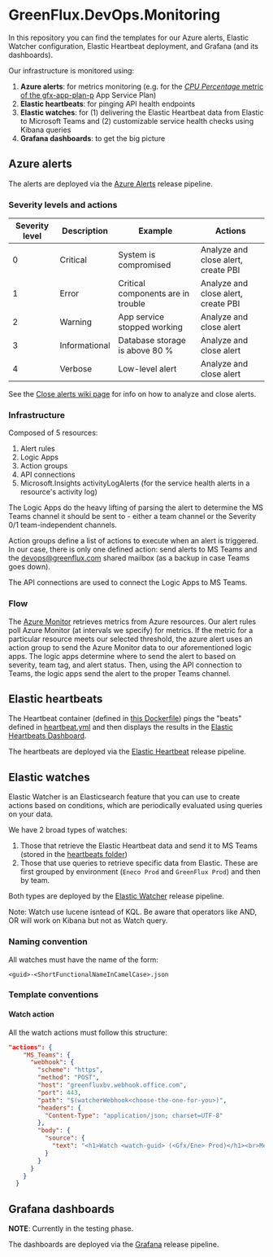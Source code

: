 # GreenFlux.DevOps.Monitoring

In this repository you can find the templates for our Azure alerts, Elastic Watcher configuration, Elastic Heartbeat deployment, and Grafana (and its dashboards).

Our infrastructure is monitored using:

1. **Azure alerts**: for metrics monitoring (e.g. for the [_CPU Percentage_ metric of the gfx-app-plan-p](https://portal.azure.com/#@greenflux.com/blade/Microsoft_Azure_MonitoringMetrics/Metrics.ReactView/Referer/MetricsExplorer/ResourceId/%2Fsubscriptions%2F58d729f3-33af-4981-84ca-93e537fbdfbc%2FresourceGroups%2Fgfx-app-p%2Fproviders%2FMicrosoft.Web%2Fserverfarms%2Fgfx-app-plan-p/TimeContext/%7B%22relative%22%3A%7B%22duration%22%3A86400000%7D%2C%22showUTCTime%22%3Afalse%2C%22grain%22%3A1%7D/ChartDefinition/%7B%22v2charts%22%3A%5B%7B%22metrics%22%3A%5B%7B%22resourceMetadata%22%3A%7B%22id%22%3A%22%2Fsubscriptions%2F58d729f3-33af-4981-84ca-93e537fbdfbc%2FresourceGroups%2Fgfx-app-p%2Fproviders%2FMicrosoft.Web%2Fserverfarms%2Fgfx-app-plan-p%22%7D%2C%22name%22%3A%22CpuPercentage%22%2C%22aggregationType%22%3A4%2C%22namespace%22%3A%22microsoft.web%2Fserverfarms%22%2C%22metricVisualization%22%3A%7B%22displayName%22%3A%22CPU%20Percentage%22%7D%7D%5D%2C%22title%22%3A%22Avg%20CPU%20Percentage%20for%20gfx-app-plan-p%22%2C%22titleKind%22%3A1%2C%22visualization%22%3A%7B%22chartType%22%3A2%2C%22legendVisualization%22%3A%7B%22isVisible%22%3Atrue%2C%22position%22%3A2%2C%22hideSubtitle%22%3Afalse%7D%2C%22axisVisualization%22%3A%7B%22x%22%3A%7B%22isVisible%22%3Atrue%2C%22axisType%22%3A2%7D%2C%22y%22%3A%7B%22isVisible%22%3Atrue%2C%22axisType%22%3A1%7D%7D%7D%7D%5D%7D) App Service Plan)
2. **Elastic heartbeats**: for pinging API health endpoints
3. **Elastic watches**: for (1) delivering the Elastic Heartbeat data from Elastic to Microsoft Teams and (2) customizable service health checks using Kibana queries
4. **Grafana dashboards**: to get the big picture

## Azure alerts

The alerts are deployed via the [Azure Alerts](https://dev.azure.com/greenflux/Shared/_release?view=mine&_a=releases&definitionId=9) release pipeline.

### Severity levels and actions

| Severity level | Description       | Example                            | Actions                             |
| -------------- | ----------------- | ---------------------------------- | ----------------------------------- |
| 0              | Critical          | System is compromised              | Analyze and close alert, create PBI |
| 1              | Error             | Critical components are in trouble | Analyze and close alert, create PBI |
| 2              | Warning           | App service stopped working        | Analyze and close alert             |
| 3              | Informational     | Database storage is above 80 %     | Analyze and close alert             |
| 4              | Verbose           | Low-level alert                    | Analyze and close alert             |

See the [Close alerts wiki page](https://dev.azure.com/greenflux/Shared/_wiki/wikis/Shared.wiki/3972/Close-alerts) for info on how to analyze and close alerts.

### Infrastructure

Composed of 5 resources:

1. Alert rules
2. Logic Apps
3. Action groups
4. API connections
5. Microsoft.Insights activityLogAlerts (for the service health alerts in a resource's activity log)

The Logic Apps do the heavy lifting of parsing the alert to determine the MS Teams channel it should be sent to - either a team channel or the Severity 0/1 team-independent channels.

Action groups define a list of actions to execute when an alert is triggered. In our case, there is only one defined action: send alerts to MS Teams and the devops@greenflux.com shared mailbox (as a backup in case Teams goes down).

The API connections are used to connect the Logic Apps to MS Teams.

### Flow

The [Azure Monitor](https://docs.microsoft.com/en-us/azure/azure-monitor/overview) retrieves metrics from Azure resources. Our alert rules poll Azure Monitor (at intervals we specify) for metrics. If the metric for a particular resource meets our selected threshold, the azure alert uses an action group to send the Azure Monitor data to our aforementioned logic apps. The logic apps determine where to send the alert to based on severity, team tag, and alert status. Then, using the API connection to Teams, the logic apps send the alert to the proper Teams channel.

<!-- #### Logic Apps in-depth

We use 3 logic apps: 2 for metrics and 1 for service health alerts in a resource's activity log.

The reason we use 2 logic apps for metric alerts and not 1 is a legacy one that will be soon restructured: we hit the [nesting depth](https://docs.microsoft.com/en-us/azure/logic-apps/logic-apps-limits-and-config?tabs=azure-portal#workflow-definition-limits) with the first logic app, so our team created a second one to extend our monitoring capabilities. The second Logic App currently deals with the Charge Assist and Charge Station alerts.
-->

## Elastic heartbeats

The Heartbeat container (defined in [this Dockerfile](heartbeat/Dockerfile)) pings the "beats" defined in [heartbeat.yml](heartbeat/heartbeat.yml) and then displays the results in the [Elastic Heartbeats Dashboard](https://aa72c8caf80943bab3ce3eb7a4bc0530.westeurope.azure.elastic-cloud.com:9243/app/uptime).

The heartbeats are deployed via the [Elastic Heartbeat](https://dev.azure.com/greenflux/Shared/_release?definitionId=51&view=mine&_a=releases) release pipeline.

## Elastic watches

Elastic Watcher is an Elasticsearch feature that you can use to create actions based on conditions, which are periodically evaluated using queries on your data.

We have 2 broad types of watches:

1. Those that retrieve the Elastic Heartbeat data and send it to MS Teams (stored in the [heartbeats folder](Elastic-Watcher/watches/heartbeats/1a01119c-HeartbeatsTeamDevOps.json))
2. Those that use queries to retrieve specific data from Elastic. These are first grouped by environment (`Eneco Prod` and `GreenFlux Prod`) and then by team.

Both types are deployed by the [Elastic Watcher](https://dev.azure.com/greenflux/Shared/_release?definitionId=54&view=mine&_a=releases) release pipeline.

Note: Watch use lucene isntead of KQL. Be aware that operators like AND, OR will work on Kibana but not as Watch query.

### Naming convention

All watches must have the name of the form:

`<guid>-<ShortFunctionalNameInCamelCase>.json`

### Template conventions

#### Watch action

All the watch actions must follow this structure:

```json
"actions": {
    "MS_Teams": {
      "webhook": {
        "scheme": "https",
        "method": "POST",
        "host": "greenfluxbv.webhook.office.com",
        "port": 443,
        "path": "$(watcherWebhook<choose-the-one-for-you>)",
        "headers": {
          "Content-Type": "application/json; charset=UTF-8"
        },
        "body": {
          "source": {
            "text": "<h1>Watch <watch-guid> (<Gfx/Ene> Prod)</h1><br>Message"
          }
        }
      }
    }
  }
```

## Grafana dashboards

**NOTE**: Currently in the testing phase.

The dashboards are deployed via the [Grafana](https://dev.azure.com/greenflux/Shared/_release?_a=releases&view=mine&definitionId=49) release pipeline.
